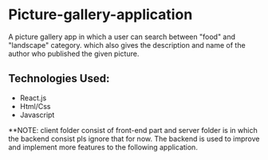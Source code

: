 # Picture-gallery-application

A picture gallery app in which a user can search between "food" and "landscape" category.
which also gives the description and name of the author who published the given picture.

## Technologies Used:

- React.js
- Html/Css
- Javascript

**NOTE: client folder consist of front-end part and server folder is in which the backend consist pls ignore that for now. The backend is used to improve and implement more features to the following application.
